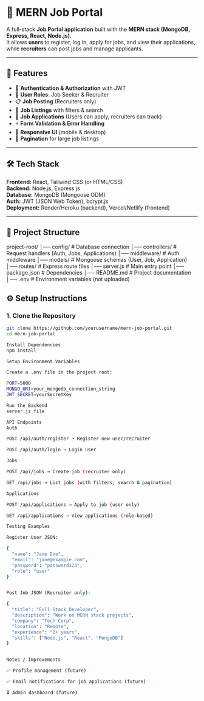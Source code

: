 # 🏢 MERN Job Portal

A full-stack **Job Portal application** built with the **MERN stack (MongoDB, Express, React, Node.js)**.  
It allows **users** to register, log in, apply for jobs, and view their applications, while **recruiters** can post jobs and manage applicants.

---

## 🚀 Features

- 🔐 **Authentication & Authorization** with JWT  
- 👤 **User Roles**: Job Seeker & Recruiter  
- 📋 **Job Posting** (Recruiters only)  
- 🔎 **Job Listings** with filters & search  
- 📄 **Job Applications** (Users can apply, recruiters can track)  
- ⚡ **Form Validation & Error Handling**  
- 📱 **Responsive UI** (mobile & desktop)  
- 🔄 **Pagination** for large job listings  

---

## 🛠 Tech Stack

**Frontend:** React, Tailwind CSS (or HTML/CSS)  
**Backend:** Node.js, Express.js  
**Database:** MongoDB (Mongoose ODM)  
**Auth:** JWT (JSON Web Token), bcrypt.js  
**Deployment:** Render/Heroku (backend), Vercel/Netlify (frontend)  

---

## 📂 Project Structure

project-root/
│── config/ # Database connection
│── controllers/ # Request handlers (Auth, Jobs, Applications)
│── middleware/ # Auth middleware
│── models/ # Mongoose schemas (User, Job, Application)
│── routes/ # Express route files
│── server.js # Main entry point
│── package.json # Dependencies
│── README.md # Project documentation
│── .env # Environment variables (not uploaded)


## ⚙️ Setup Instructions

### 1. Clone the Repository
```bash
git clone https://github.com/yourusername/mern-job-portal.git
cd mern-job-portal

Install Dependencies
npm install

Setup Environment Variables

Create a .env file in the project root:

PORT=5000
MONGO_URI=your_mongodb_connection_string
JWT_SECRET=yourSecretKey

Run the Backend
server.js file

API Endpoints
Auth

POST /api/auth/register → Register new user/recruiter

POST /api/auth/login → Login user

Jobs

POST /api/jobs → Create job (recruiter only)

GET /api/jobs → List jobs (with filters, search & pagination)

Applications

POST /api/applications → Apply to job (user only)

GET /api/applications → View applications (role-based)

Testing Examples

Register User JSON:

{
  "name": "Jane Doe",
  "email": "jane@example.com",
  "password": "password123",
  "role": "user"
}


Post Job JSON (Recruiter only):

{
  "title": "Full Stack Developer",
  "description": "Work on MERN stack projects",
  "company": "Tech Corp",
  "location": "Remote",
  "experience": "2+ years",
  "skills": ["Node.js", "React", "MongoDB"]
}


Notes / Improvements

✅ Profile management (future)

✅ Email notifications for job applications (future)

⏳ Admin dashboard (future)